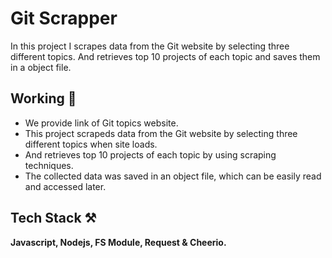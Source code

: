 # Git Scrapper 

In this project I scrapes data from the Git website by selecting three different topics.
And retrieves top 10 projects of each topic and saves them in a object file.

## Working 📝

- We provide link of Git topics website.
- This project scrapeds data from the Git website by selecting three different topics when site loads.
- And retrieves top 10 projects of each topic by using scraping techniques.
- The collected data was saved in an object file, which can be easily read and accessed later.

## Tech Stack ⚒

**Javascript, Nodejs, FS Module, Request & Cheerio.**
